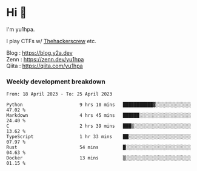 # Hi 👋

I'm yu1hpa.

I play CTFs w/ [Thehackerscrew](https://www.thehackerscrew.team/) etc.

Blog : https://blog.y2a.dev  
Zenn : https://zenn.dev/yu1hpa  
Qiita : https://qiita.com/yu1hpa  

### Weekly development breakdown

<!--START_SECTION:waka-->

```text
From: 18 April 2023 - To: 25 April 2023

Python                     9 hrs 10 mins   ███████████▓░░░░░░░░░░░░░   47.02 %
Markdown                   4 hrs 45 mins   ██████░░░░░░░░░░░░░░░░░░░   24.40 %
C                          2 hrs 39 mins   ███▒░░░░░░░░░░░░░░░░░░░░░   13.62 %
TypeScript                 1 hr 33 mins    ██░░░░░░░░░░░░░░░░░░░░░░░   07.97 %
Rust                       54 mins         █░░░░░░░░░░░░░░░░░░░░░░░░   04.63 %
Docker                     13 mins         ▒░░░░░░░░░░░░░░░░░░░░░░░░   01.15 %
```

<!--END_SECTION:waka-->

